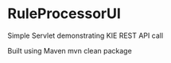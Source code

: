 # RuleProcessorUI
Simple Servlet demonstrating KIE REST API call

Built using Maven
mvn clean package

